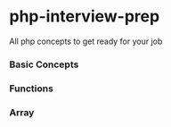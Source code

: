 # php-interview-prep
All php concepts to get ready for your job


### Basic Concepts ###

### Functions ###

### Array ###


